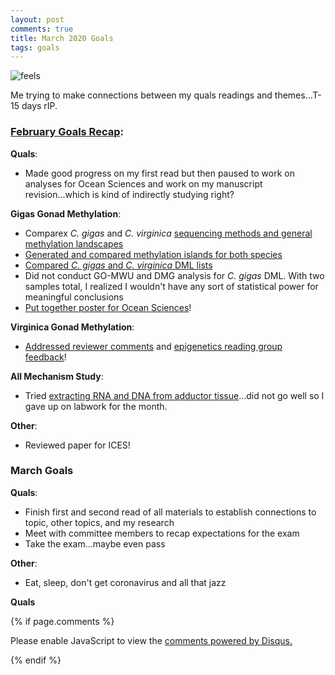 ```yaml
---
layout: post
comments: true
title: March 2020 Goals
tags: goals
---
```


![feels](https://user-images.githubusercontent.com/22335838/75727322-8d624200-5c99-11ea-8307-73c8dd222930.jpg)

Me trying to make connections between my quals readings and themes...T-15 days rIP.

### **[February Goals Recap](https://yaaminiv.github.io/February-2020-Goals/)**:

**Quals**:

- Made good progress on my first read but then paused to work on analyses for Ocean Sciences and work on my manuscript revision...which is kind of indirectly studying right?

**Gigas Gonad Methylation**:

- Comparex *C. gigas* and *C. virginica* [sequencing methods and general methylation landscapes](https://yaaminiv.github.io/Gigas-and-Virginica-Comparison/)
- [Generated and compared methylation islands for both species](https://yaaminiv.github.io/Gigas-and-Virginica-Comparison-Part2/)
- [Compared *C. gigas* and *C. virginica* DML lists](https://yaaminiv.github.io/Gigas-and-Virginica-Comparison-Part3/)
- Did not conduct GO-MWU and DMG analysis for *C. gigas* DML. With two samples total, I realized I wouldn't have any sort of statistical power for meaningful conclusions
- [Put together poster for Ocean Sciences](https://yaaminiv.github.io/Gigas-and-Virginica-Comparison-Part4/)!

**Virginica Gonad Methylation**:

- [Addressed reviewer comments](https://yaaminiv.github.io/DML-Analysis-Part45/) and [epigenetics reading group feedback](https://yaaminiv.github.io/DML-Analysis-Part46/)!

**All Mechanism Study**:

- Tried [extracting RNA and DNA from adductor tissue](https://yaaminiv.github.io/Gigas-Broodstock-RNA-Extraction/)...did not go well so I gave up on labwork for the month.

**Other**:

- Reviewed paper for ICES!

### March Goals

**Quals**:

- Finish first and second read of all materials to establish connections to topic, other topics, and my research
- Meet with committee members to recap expectations for the exam
- Take the exam...maybe even pass

**Other**:

- Eat, sleep, don't get coronavirus and all that jazz

**Quals**

{% if page.comments %}

<div id="disqus_thread"></div>
<script>

/**
*  RECOMMENDED CONFIGURATION VARIABLES: EDIT AND UNCOMMENT THE SECTION BELOW TO INSERT DYNAMIC VALUES FROM YOUR PLATFORM OR CMS.
*  LEARN WHY DEFINING THESE VARIABLES IS IMPORTANT: https://disqus.com/admin/universalcode/#configuration-variables*/
/*
var disqus_config = function () {
this.page.url = PAGE_URL;  // Replace PAGE_URL with your page's canonical URL variable
this.page.identifier = PAGE_IDENTIFIER; // Replace PAGE_IDENTIFIER with your page's unique identifier variable
};
*/
(function() { // DON'T EDIT BELOW THIS LINE
var d = document, s = d.createElement('script');
s.src = 'https://the-responsible-grad-student.disqus.com/embed.js';
s.setAttribute('data-timestamp', +new Date());
(d.head || d.body).appendChild(s);
})();
</script>
<noscript>Please enable JavaScript to view the <a href="https://disqus.com/?ref_noscript">comments powered by Disqus.</a></noscript>

{% endif %}

<script id="dsq-count-scr" src="//the-responsible-grad-student.disqus.com/count.js" async></script>
